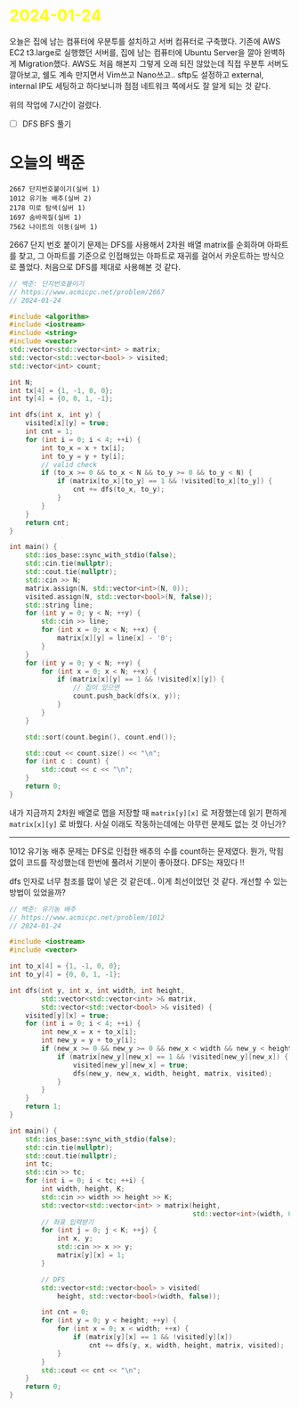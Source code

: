 # <span style="color:yellow">2024-01-24</span>

오늘은 집에 남는 컴퓨터에 우분투를 설치하고 서버 컴퓨터로 구축했다.
기존에 AWS EC2 t3.large로 실행했던 서버를, 집에 남는 컴퓨터에 Ubuntu Server을 깔아 완벽하게 Migration했다. AWS도 처음 해본지 그렇게 오래 되진 않았는데 직접 우분투 서버도 깔아보고, 쉘도 계속 만지면서 Vim쓰고 Nano쓰고.. sftp도 설정하고 external, internal IP도 세팅하고 하다보니까 점점 네트워크 쪽에서도 잘 알게 되는 것 같다.

위의 작업에 7시간이 걸렸다.


- [ ] DFS BFS 풀기

# 오늘의 백준
```
2667 단지번호붙이기(실버 1)
1012 유기농 배추(실버 2)
2178 미로 탐색(실버 1)
1697 숨바꼭질(실버 1)
7562 나이트의 이동(실버 1)
```


2667 단지 번호 붙이기 문제는 DFS를 사용해서 2차원 배열 matrix를 순회하며 아파트를 찾고, 그 아파트를 기준으로 인접해있는 아파트로 재귀를 걸어서 카운트하는 방식으로 풀었다.
처음으로 DFS를 제대로 사용해본 것 같다.

```cpp
// 백준: 단지번호붙이기
// https://www.acmicpc.net/problem/2667
// 2024-01-24

#include <algorithm>
#include <iostream>
#include <string>
#include <vector>
std::vector<std::vector<int> > matrix;
std::vector<std::vector<bool> > visited;
std::vector<int> count;

int N;
int tx[4] = {1, -1, 0, 0};
int ty[4] = {0, 0, 1, -1};

int dfs(int x, int y) {
    visited[x][y] = true;
    int cnt = 1;
    for (int i = 0; i < 4; ++i) {
        int to_x = x + tx[i];
        int to_y = y + ty[i];
        // valid check
        if (to_x >= 0 && to_x < N && to_y >= 0 && to_y < N) {
            if (matrix[to_x][to_y] == 1 && !visited[to_x][to_y]) {
                cnt += dfs(to_x, to_y);
            }
        }
    }
    return cnt;
}

int main() {
    std::ios_base::sync_with_stdio(false);
    std::cin.tie(nullptr);
    std::cout.tie(nullptr);
    std::cin >> N;
    matrix.assign(N, std::vector<int>(N, 0));
    visited.assign(N, std::vector<bool>(N, false));
    std::string line;
    for (int y = 0; y < N; ++y) {
        std::cin >> line;
        for (int x = 0; x < N; ++x) {
            matrix[x][y] = line[x] - '0';
        }
    }
    for (int y = 0; y < N; ++y) {
        for (int x = 0; x < N; ++x) {
            if (matrix[x][y] == 1 && !visited[x][y]) {
                // 집이 있으면
                count.push_back(dfs(x, y));
            }
        }
    }

    std::sort(count.begin(), count.end());

    std::cout << count.size() << "\n";
    for (int c : count) {
        std::cout << c << "\n";
    }
    return 0;
}
```

내가 지금까지 2차원 배열로 맵을 저장할 때 ``matrix[y][x]`` 로 저장했는데 읽기 편하게 ``matrix[x][y]`` 로 바꿨다. 사실 이래도 작동하는데에는 아무런 문제도 없는 것 아닌가?


- - -

1012 유기농 배추 문제는 DFS로 인접한 배추의 수를 count하는 문제였다.
뭔가, 막힘없이 코드를 작성했는데 한번에 풀려서 기분이 좋아졌다. DFS는 재밌다 !!

dfs 인자로 너무 참조를 많이 넣은 것 같은데.. 이게 최선이었던 것 같다. 개선할 수 있는 방법이 있었을까?

```cpp
// 백준: 유기농 배추
// https://www.acmicpc.net/problem/1012
// 2024-01-24

#include <iostream>
#include <vector>

int to_x[4] = {1, -1, 0, 0};
int to_y[4] = {0, 0, 1, -1};

int dfs(int y, int x, int width, int height,
        std::vector<std::vector<int> >& matrix,
        std::vector<std::vector<bool> >& visited) {
    visited[y][x] = true;
    for (int i = 0; i < 4; ++i) {
        int new_x = x + to_x[i];
        int new_y = y + to_y[i];
        if (new_x >= 0 && new_y >= 0 && new_x < width && new_y < height) {
            if (matrix[new_y][new_x] == 1 && !visited[new_y][new_x]) {
                visited[new_y][new_x] = true;
                dfs(new_y, new_x, width, height, matrix, visited);
            }
        }
    }
    return 1;
}

int main() {
    std::ios_base::sync_with_stdio(false);
    std::cin.tie(nullptr);
    std::cout.tie(nullptr);
    int tc;
    std::cin >> tc;
    for (int i = 0; i < tc; ++i) {
        int width, height, K;
        std::cin >> width >> height >> K;
        std::vector<std::vector<int> > matrix(height,
                                              std::vector<int>(width, 0));
        // 좌표 입력받기
        for (int j = 0; j < K; ++j) {
            int x, y;
            std::cin >> x >> y;
            matrix[y][x] = 1;
        }

        // DFS
        std::vector<std::vector<bool> > visited(
            height, std::vector<bool>(width, false));

        int cnt = 0;
        for (int y = 0; y < height; ++y) {
            for (int x = 0; x < width; ++x) {
                if (matrix[y][x] == 1 && !visited[y][x])
                    cnt += dfs(y, x, width, height, matrix, visited);
            }
        }
        std::cout << cnt << "\n";
    }
    return 0;
}
```


